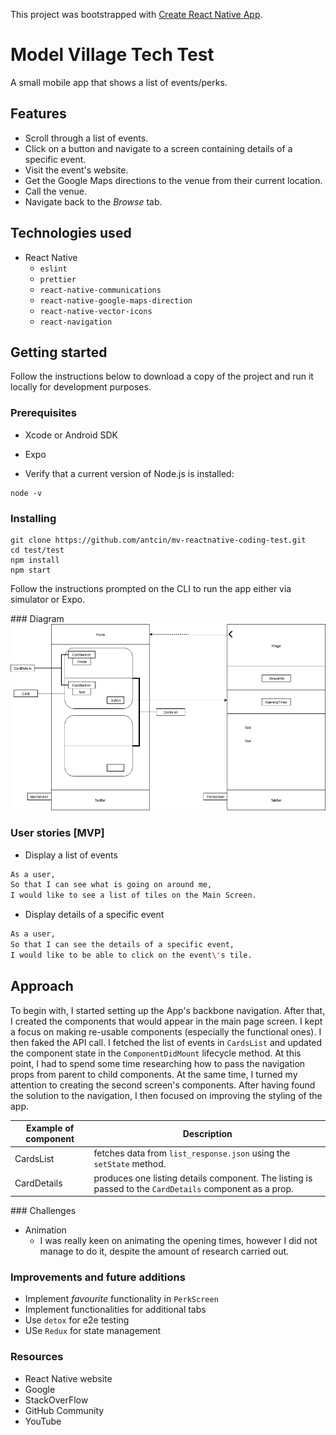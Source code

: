 This project was bootstrapped with [Create React Native App](https://github.com/react-community/create-react-native-app).

# Model Village Tech Test
A small mobile app that shows a list of events/perks.

## Features
- Scroll through a list of events.
- Click on a button and navigate to a screen containing details of a specific event.
- Visit the event's website.
- Get the Google Maps directions to the venue from their current location.
- Call the venue.
- Navigate back to the _Browse_ tab.

## Technologies used
- React Native
  - `eslint`
  - `prettier`
  - `react-native-communications`
  - `react-native-google-maps-direction`
  - `react-native-vector-icons`
  - `react-navigation`

## Getting started
Follow the instructions below to download a copy of the project and run it locally for development purposes.

### Prerequisites
- Xcode or Android SDK
- Expo

- Verify that a current version of Node.js is installed:
```
node -v
```

### Installing

```
git clone https://github.com/antcin/mv-reactnative-coding-test.git
cd test/test
npm install
npm start
```
Follow the instructions prompted on the CLI to run the app either via simulator or Expo.

### Diagram
![App Diagram](diagram.png "App Diagram")

### User stories [MVP]
- Display a list of events
```sh
As a user,
So that I can see what is going on around me,
I would like to see a list of tiles on the Main Screen.
```


- Display details of a specific event
```sh
As a user,
So that I can see the details of a specific event,
I would like to be able to click on the event\'s tile.
```

## Approach
To begin with, I started setting up the App's backbone navigation. After that, I created the components that would appear in the main page screen. I kept a focus on making re-usable components (especially the functional ones). I then faked the API call. I fetched the list of events in `CardsList` and updated the component state in the `ComponentDidMount` lifecycle method. At this point, I had to spend some time researching how to pass the navigation props from parent to child components. At the same time, I turned my attention to creating the second screen\'s components. After having found the solution to the navigation, I then focused on improving the styling of the app.

| Example of component  | Description |
| ------------- | ------------- |
| CardsList     | fetches data from `list_response.json` using the `setState` method.   |
| CardDetails   | produces one listing details component. The listing is passed to the `CardDetails` component as a prop. |

### Challenges
- Animation
  - I was really keen on animating the opening times, however I did not manage to do it, despite the amount of research carried out.

### Improvements and future additions
- Implement _favourite_ functionality in `PerkScreen`
- Implement functionalities for additional tabs
- Use `detox` for e2e testing
- USe `Redux` for state management

### Resources
- React Native website
- Google
- StackOverFlow
- GitHub Community
- YouTube
